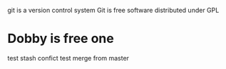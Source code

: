 git is a version control system
Git is free software distributed under GPL

# Dobby is free one
test stash
confict
test merge from master
